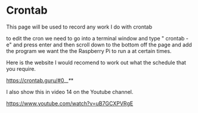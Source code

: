 #  Crontab

This page will be used to record any work I do with crontab

to edit the cron we need to go into a terminal window and type " crontab - e" and press enter and then scroll down to the bottom off the page and add the program we want the the Raspberry Pi to run a at certain times.

Here is the website I would recomend to work out what the schedule that you require.

https://crontab.guru/#0_*_*_*_*

I also show this in video 14 on the Youtube channel.

https://www.youtube.com/watch?v=uB7GCXPVRgE
